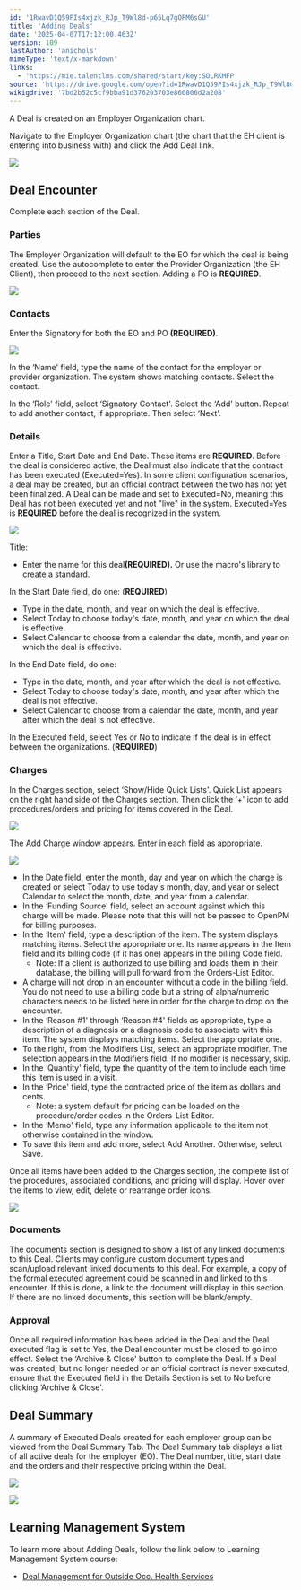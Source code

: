 ```yaml
---
id: '1RwavD1Q59PIs4xjzk_RJp_T9Wl8d-p65Lq7gOPM6sGU'
title: 'Adding Deals'
date: '2025-04-07T17:12:00.463Z'
version: 109
lastAuthor: 'anichols'
mimeType: 'text/x-markdown'
links:
  - 'https://mie.talentlms.com/shared/start/key:SOLRKMFP'
source: 'https://drive.google.com/open?id=1RwavD1Q59PIs4xjzk_RJp_T9Wl8d-p65Lq7gOPM6sGU'
wikigdrive: '7bd2b52c5cf9bba91d376203703e860806d2a208'
---
```

A Deal is created on an Employer Organization chart.

Navigate to the Employer Organization chart (the chart that the EH client is entering into business with) and click the Add Deal link.

![](../adding-deals.assets/bb48f9db6ee45c9bafbf511fd3bf87fb.png)

## Deal Encounter

Complete each section of the Deal.

### Parties

The Employer Organization will default to the EO for which the deal is being created. Use the autocomplete to enter the Provider Organization (the EH Client), then proceed to the next section. Adding a PO is **REQUIRED**.

![](../adding-deals.assets/8f6c39aa4df15617df2a543853dec8c6.png)

### Contacts

Enter the Signatory for both the EO and PO **(REQUIRED)**.

![](../adding-deals.assets/3cc3b6d414bf565fc3a7df29ec3a03dc.png)

In the ‘Name' field, type the name of the contact for the employer or provider organization. The system shows matching contacts. Select the contact.

In the ‘Role' field, select ‘Signatory Contact'. Select the ‘Add' button. Repeat to add another contact, if appropriate. Then select ‘Next'.

### Details

Enter a Title, Start Date and End Date. These items are **REQUIRED**. Before the deal is considered active, the Deal must also indicate that the contract has been executed (Executed=Yes). In some client configuration scenarios, a deal may be created, but an official contract between the two has not yet been finalized. A Deal can be made and set to Executed=No, meaning this Deal has not been executed yet and not "live" in the system. Executed=Yes is **REQUIRED** before the deal is recognized in the system.

![](../adding-deals.assets/3d7b57aa7d7e17c9e7467e16b3c73057.png)

Title:

* Enter the name for this deal<strong>(REQUIRED).</strong> Or use the macro's library to create a standard.

In the Start Date field, do one: (**REQUIRED**)

* Type in the date, month, and year on which the deal is effective.
* Select Today to choose today's date, month, and year on which the deal is effective.
* Select Calendar to choose from a calendar the date, month, and year on which the deal is effective.

In the End Date field, do one:

* Type in the date, month, and year after which the deal is not effective.
* Select Today to choose today's date, month, and year after which the deal is not effective.
* Select Calendar to choose from a calendar the date, month, and year after which the deal is not effective.

In the Executed field, select Yes or No to indicate if the deal is in effect between the organizations. (**REQUIRED**)

### Charges

In the Charges section, select ‘Show/Hide Quick Lists'. Quick List appears on the right hand side of the Charges section. Then click the ‘+' icon to add procedures/orders and pricing for items covered in the Deal.

![](../adding-deals.assets/cb103d05a58810ccb868268815e77050.png)

The Add Charge window appears. Enter in each field as appropriate.

![](../adding-deals.assets/2b1d09cb46cbc12a36eab5e60300e690.png)

* In the Date field, enter the month, day and year on which the charge is created or select Today to use today's month, day, and year or select Calendar to select the month, date, and year from a calendar.
* In the ‘Funding Source' field, select an account against which this charge will be made. Please note that this will not be passed to OpenPM for billing purposes.
* In the ‘Item' field, type a description of the item. The system displays matching items. Select the appropriate one. Its name appears in the Item field and its billing code (if it has one) appears in the billing Code field.
    * Note: If a client is authorized to use billing and loads them in their database, the billing will pull forward from the Orders-List Editor.
* A charge will not drop in an encounter without a code in the billing field. You do not need to use a billing code but a string of alpha/numeric characters needs to be listed here in order for the charge to drop on the encounter.
* In the ‘Reason #1' through ‘Reason #4' fields as appropriate, type a description of a diagnosis or a diagnosis code to associate with this item. The system displays matching items. Select the appropriate one.
* To the right, from the Modifiers List, select an appropriate modifier. The selection appears in the Modifiers field. If no modifier is necessary, skip.
* In the ‘Quantity' field, type the quantity of the item to include each time this item is used in a visit.
* In the ‘Price' field, type the contracted price of the item as dollars and cents.
    * Note: a system default for pricing can be loaded on the procedure/order codes in the Orders-List Editor.
* In the ‘Memo' field, type any information applicable to the item not otherwise contained in the window.
* To save this item and add more, select Add Another. Otherwise, select Save.

Once all items have been added to the Charges section, the complete list of the procedures, associated conditions, and pricing will display. Hover over the items to view, edit, delete or rearrange order icons.

![](../adding-deals.assets/f19e6ee0104ee38108ddcce5d81ec5a4.png)

### Documents

The documents section is designed to show a list of any linked documents to this Deal. Clients may configure custom document types and scan/upload relevant linked documents to this deal. For example, a copy of the formal executed agreement could be scanned in and linked to this encounter. If this is done, a link to the document will display in this section. If there are no linked documents, this section will be blank/empty.

### Approval

Once all required information has been added in the Deal and the Deal executed flag is set to Yes, the Deal encounter must be closed to go into effect. Select the ‘Archive & Close' button to complete the Deal. If a Deal was created, but no longer needed or an official contract is never executed, ensure that the Executed field in the Details Section is set to No before clicking ‘Archive & Close'.

## Deal Summary

A summary of Executed Deals created for each employer group can be viewed from the Deal Summary Tab.  The Deal Summary tab displays a list of all active deals for the employer (EO). The Deal number, title, start date and the orders and their respective pricing within the Deal.

![](../adding-deals.assets/a076a705ccfa40d4a0eac3a8cdefc1df.png)

![](../adding-deals.assets/b8cb4242876b115ec9ef2972698670c2.png)

## Learning Management System

To learn more about Adding Deals, follow the link below to Learning Management System course:

* [Deal Management for Outside Occ. Health Services](https://mie.talentlms.com/shared/start/key:SOLRKMFP)
